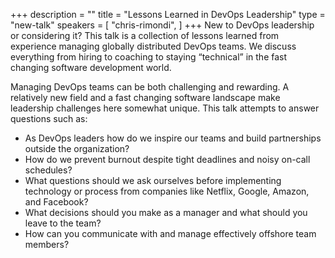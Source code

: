 +++
description = ""
title = "Lessons Learned in DevOps Leadership"
type = "new-talk"
speakers = [
        "chris-rimondi",
]
+++
New to DevOps leadership or considering it? This talk is a collection of lessons learned from experience managing globally distributed DevOps teams. We discuss everything from hiring to coaching to staying “technical” in the fast changing software development world.

Managing DevOps teams can be both challenging and rewarding. A relatively new field and a fast changing software landscape make leadership challenges here somewhat unique. This talk attempts to answer questions such as:

* As DevOps leaders how do we inspire our teams and build partnerships outside the organization?
* How do we prevent burnout despite tight deadlines and noisy on-call schedules?
* What questions should we ask ourselves before implementing technology or process from companies like Netflix, Google, Amazon, and Facebook?
* What decisions should you make as a manager and what should you leave to the team?
* How can you communicate with and manage effectively offshore team members?